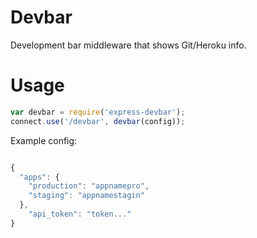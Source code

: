 # Devbar

Development bar middleware that shows Git/Heroku info.

# Usage

```javascript
var devbar = require('express-devbar');
connect.use('/devbar', devbar(config));
```

Example config:

```javascript

{
  "apps": {
    "production": "appnamepro",
    "staging": "appnamestagin"
  },
    "api_token": "token..."
}

```
